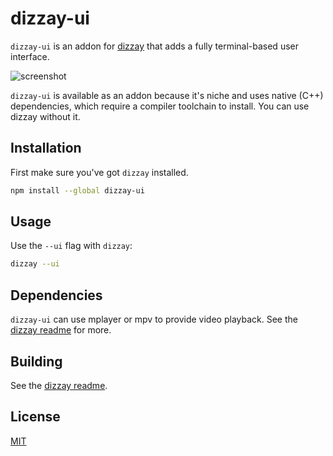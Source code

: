 # dizzay-ui

`dizzay-ui` is an addon for [dizzay](https://github.com/goto-bus-stop/dizzay) that adds a fully terminal-based user interface.

![screenshot](https://cloud.githubusercontent.com/assets/1006268/26473137/0865eb86-41aa-11e7-93b9-7aceb0cdedfe.png)

`dizzay-ui` is available as an addon because it's niche and uses native (C++) dependencies, which require a compiler toolchain to install.
You can use dizzay without it.

## Installation

First make sure you've got `dizzay` installed.

```bash
npm install --global dizzay-ui
```

## Usage

Use the `--ui` flag with `dizzay`:

```bash
dizzay --ui
```

## Dependencies

`dizzay-ui` can use mplayer or mpv to provide video playback.
See the [dizzay readme](../README.md#dependencies) for more.

## Building

See the [dizzay readme](../README.md#building).

## License

[MIT](../LICENSE)

